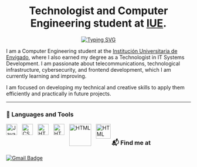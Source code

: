 
<h1 align="center">
          Technologist and Computer Engineering student at <a href="https://www.iue.edu.co/">IUE</a>.
</h1>

<p align="center">
    <a href="https://git.io/typing-svg">
        <img src="https://readme-typing-svg.demolab.com?font=Righteous&size=45&pause=990&color=000000&background=FFFFFF&center=true&vCenter=true&width=700&height=100&lines=Hi+there%2CI'm+Santiago+%F0%9F%91%8B;Welcome+to+my+Github!" alt="Typing SVG" />
    </a>
</p>

I am a Computer Engineering student at the <a href="https://www.iue.edu.co/">Institución Universitaria de Envigado<a/>, where I also earned my degree as a Technologist in IT Systems Development. I am passionate about telecommunications, technological infrastructure, cybersecurity, and frontend development, which I am currently learning and improving.

I am focused on developing my technical and creative skills to apply them efficiently and practically in future projects.

---

### 🧰 Languages and Tools

<img align="left" alt="Java" width="30px" style="padding-right:10px;" src="https://cdn.jsdelivr.net/gh/devicons/devicon/icons/java/java-original.svg"/>
<img align="left" alt="CSS" width="30px" style="padding-right:10px;" src="https://cdn.jsdelivr.net/gh/devicons/devicon@latest/icons/css3/css3-original.svg" />
<img align="left" alt="HTML" width="30px" style="padding-right:10px;" src="https://cdn.jsdelivr.net/gh/devicons/devicon@latest/icons/html5/html5-original.svg">
<img align="left" alt="HTML" width="30px" style="padding-right:10px;" src="https://cdn.jsdelivr.net/gh/devicons/devicon@latest/icons/figma/figma-original.svg">
<img align="left" alt="HTML" width="60px" style="padding-right:10px; " src="https://www.vectorlogo.zone/logos/cisco/cisco-ar21.svg">
<img align="left" alt="HTML" width="40px"  src="https://github.com/user-attachments/assets/3d90fa55-2f65-4a2b-ba90-b72a783f7035">

<br>

### 📬 Find me at
[![Gmail Badge](https://img.shields.io/badge/-Gmail-d14836?style=flat-square&logo=Gmail&logoColor=white&link=mailto:defcon.santiago47c@gmail.com)](mailto:defcon.santiago47c@gmail.com)

